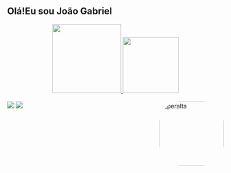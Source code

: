 ## Olá!Eu sou João Gabriel

<div align="center">
  <a href="https://github.com/joaogabrielaraujo">
  <img height="160em" src="https://github-readme-stats.vercel.app/api?username=joaogabrielaraujo&show_icons=true&theme=tokyonight&include_all_commits=true&count_private=true">
  <img height="130em" 
  src="https://github-readme-stats.vercel.app/api/top-langs/?username=joaogabrielaraujo&layout=compact&langs_count=7&theme=tokyonight">
</div>
  <div style="display: inline_block"><br>
  <img align="right" alt="peralta" height="150" style="border-radius:50px;" 
  src="https://tenor.com/pt-BR/view/noice-brooklyn-ninenine-b99-smile-gif-11928987">
</div>

<div>
  <a href="https://instagram.com/joao.araujo25" target="_blank"><img src="https://img.shields.io/badge/-Instagram-%23E4405F?style=for-the-badge&logo=instagram&logoColor=white" target="_blank"></a>
  <a href = "mailto:joaogaraujo@ecomp.uefs.br"><img src="https://img.shields.io/badge/-Gmail-%23333?style=for-the-badge&logo=gmail&logoColor=white" target="_blank"></a>
  <!-- <a href="https://www.linkedin.com/in/luis-gomes-8462b321a/" target="_blank"><img src="https://img.shields.io/badge/-LinkedIn-%230077B5?style=for-the-badge&logo=linkedin&logoColor=white" target="_blank"></a>  -->
 
</div>
